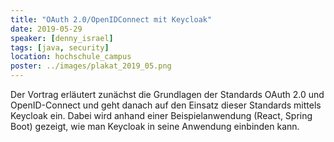 ```yaml
---
title: "OAuth 2.0/OpenIDConnect mit Keycloak"
date: 2019-05-29
speaker: [denny_israel]
tags: [java, security]
location: hochschule_campus
poster: ../images/plakat_2019_05.png
---
```



Der Vortrag erläutert zunächst die Grundlagen der Standards OAuth 2.0 und OpenID-Connect 
und geht danach auf den Einsatz dieser Standards mittels Keycloak ein. 
Dabei wird anhand einer Beispielanwendung (React, Spring Boot) gezeigt, 
wie man Keycloak in seine Anwendung einbinden kann.
 